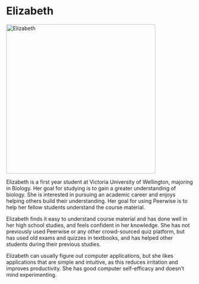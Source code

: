 # Elizabeth

<img src="https://gitlab.ecs.vuw.ac.nz/course-work/swen303/2021/project1/t13/peerwise-project/-/raw/master/personas/persona-images/elizabeth.PNG" alt="Elizabeth" width="400" height="400">

Elizabeth is a first year student at Victoria University of Wellington, majoring in Biology. Her goal for studying is to gain a greater understanding of
biology. She is interested in pursuing an academic career and enjoys helping others build their understanding. Her goal for using Peerwise is to help her fellow students understand the course material.  

Elizabeth finds it easy to understand course material and has done well in her high school studies, and feels confident in her knowledge. She has not previously used Peerwise or any other crowd-sourced quiz platform, but has used old exams and quizzes in textbooks, and has helped other students during their previous studies.  

Elizabeth can usually figure out computer applications, but she likes applications that are simple and intuitive, as this reduces irritation and improves
productivity. She has good computer self-efficacy and doesn’t mind experimenting.  